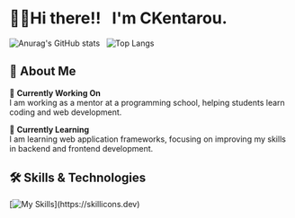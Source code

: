 # 👋🏾Hi there!!&nbsp;&nbsp; I'm CKentarou.

![Anurag's GitHub stats](https://github-readme-stats.vercel.app/api?username=CKentarou&show_icons=true&theme=transparent) &nbsp; ![Top Langs](https://github-readme-stats.vercel.app/api/top-langs/?username=CKentarou&hide_progress=true)

## 🚀 **About Me**
🔭 **Currently Working On**  
I am working as a mentor at a programming school, helping students learn coding and web development.  

🌱 **Currently Learning**  
I am learning web application frameworks, focusing on improving my skills in backend and frontend development.  

## 🛠 **Skills & Technologies**  
[![My Skills](https://skillicons.dev/icons?i=java,spring,python,ruby,rails,html,css,js,mysql,aws,)](https://skillicons.dev)